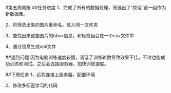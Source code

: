 #第五周周报
##任务进度
1、完成了所有的数据处理，筛选出了“纹理”这一组作为新数据集。

2、将筛选出来的图片重命名，放入同一文件夹

3、查找出来这些图片的bbox信息，和标签组合在一个csv文件中

4、通过信息生成xml文件

##遇到问题
因为电脑训练速度较慢，调低了训练轮数导致效果不佳。不过也能成功训练和测试。之后会连接服务器，加快训练速度。

##下周任务
1、远程连接上服务器，配置环境

2、修改多标签学习的代码

